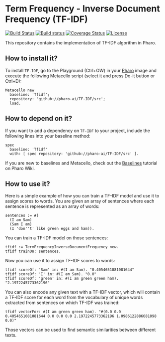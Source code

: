# Term Frequency - Inverse Document Frequency (TF-IDF)


[![Build Status](https://travis-ci.org/pharo-ai/TF-IDF.svg?branch=master)](https://travis-ci.org/pharo-ai/TF-IDF)
[![Build status](https://ci.appveyor.com/api/projects/status/plkr5qalvfl89xtd?svg=true)](https://ci.appveyor.com/project/olekscode/tf-idf)
[![Coverage Status](https://coveralls.io/repos/github/pharo-ai/TF-IDF/badge.svg?branch=master)](https://coveralls.io/github/pharo-ai/TF-IDF?branch=master)
[![License](https://img.shields.io/badge/license-MIT-blue.svg)](https://raw.githubusercontent.com/pharo-ai/TF-IDF/master/LICENSE)

This repository contains the implementation of TF-IDF algorithm in Pharo.

## How to install it?

To install `TF-IDF`, go to the Playground (Ctrl+OW) in your [Pharo](https://pharo.org/) image and execute the following Metacello script (select it and press Do-it button or Ctrl+D):

```Smalltalk
Metacello new
  baseline: 'Tfidf';
  repository: 'github://pharo-ai/TF-IDF/src';
  load.
```

## How to depend on it?

If you want to add a dependency on `TF-IDF` to your project, include the following lines into your baseline method:

```Smalltalk
spec
  baseline: 'Tfidf'
  with: [ spec repository: 'github://pharo-ai/TF-IDF/src' ].
```

If you are new to baselines and Metacello, check out the [Baselines](https://github.com/pharo-open-documentation/pharo-wiki/blob/master/General/Baselines.md) tutorial on Pharo Wiki.

## How to use it?

Here is a simple example of how you can train a TF-IDF model and use it to assign scores to words. You are given an array of sentences where each sentence is represented as an array of words:

```Smalltalk
sentences := #(
  (I am Sam)
  (Sam I am)
  (I 'don''t' like green eggs and ham)).
```

You can train a TF-IDF model on those sentences:

```Smalltalk
tfidf := TermFrequencyInverseDocumentFrequency new.
tfidf trainOn: sentences.
```

Now you can use it to assign TF-IDF scores to words:

```Smalltalk
tfidf scoreOf: 'Sam' in: #(I am Sam). "0.4054651081081644"
tfidf scoreOf: 'I' in: #(I am Sam). "0.0"
tfidf scoreOf: 'green' in: #(I am green green ham). "2.1972245773362196"
```

You can also encode any given text with a TF-IDF vector, which will contain a TF-IDF score for each word from the vocabulary of unique words extracted from sentences on which TF-IDF was trained:

```Smalltalk
tfidf vectorFor: #(I am green green ham). "#(0.0 0.0 0.4054651081081644 0.0 0.0 0.0 2.1972245773362196 1.0986122886681098 0.0)"
```

Those vectors can be used to find semantic similarities between different texts.
